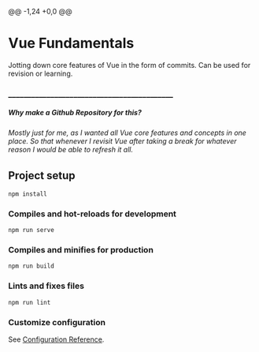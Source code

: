 @@ -1,24 +0,0 @@
# Vue Fundamentals
 Jotting down core features of Vue in the form of commits. Can be used for revision or learning.

### ___________________________________________
##### Why make a Github Repository for this?
###### Mostly just for me, as I wanted all Vue core features and concepts in one place. So that whenever I revisit Vue after taking a break for whatever reason I would be able to refresh it all.

## Project setup
```
npm install
```

### Compiles and hot-reloads for development
```
npm run serve
```

### Compiles and minifies for production
```
npm run build
```

### Lints and fixes files
```
npm run lint
```

### Customize configuration
See [Configuration Reference](https://cli.vuejs.org/config/).